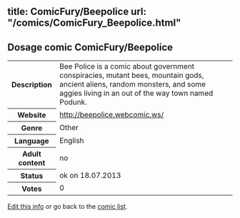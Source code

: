 title: ComicFury/Beepolice
url: "/comics/ComicFury_Beepolice.html"
---
Dosage comic ComicFury/Beepolice
-----------------------------------------

<p id="msg"></p>
<script type="text/javascript">
if (window.location.search === '?edit_info_mail=sent_ok') {
  var elem = document.getElementById("msg");
  elem.innerHTML = 'Edited information sucessfully sent for review, which is usually done daily. Thanks!';
  elem.className = 'ok';
}
</script>
<table class="comicinfo">
<tr>
<th>Description</th><td>Bee Police is a comic about government conspiracies, mutant bees, mountain gods, ancient aliens, random monsters, and some aggies living in an out of the way town named Podunk.</td>
</tr>
<tr>
<th>Website</th><td><a href="http://beepolice.webcomic.ws/">http://beepolice.webcomic.ws/</a></td>
</tr>
<tr>
<th>Genre</th><td>Other</td>
</tr>
<tr>
<th>Language</th><td>English</td>
</tr>
<tr>
<th>Adult content</th><td>no</td>
</tr>
<tr>
<th>Status</th><td>ok on 18.07.2013</td>
</tr>
<tr>
<th>Votes</th><td>0</td>
</tr>
</table>

[Edit this info](ComicFury_Beepolice_edit.html) or go back to the [comic list](../comic-index.html).
